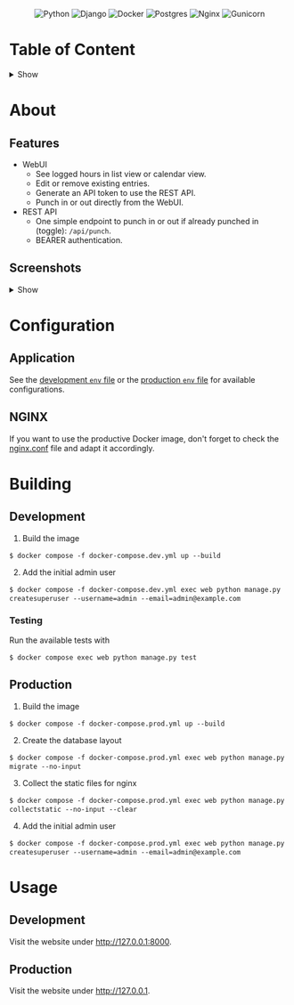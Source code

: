 <div align="center">
  
  ![Python](https://img.shields.io/badge/python-3670A0?style=for-the-badge&logo=python&logoColor=ffdd54)
  ![Django](https://img.shields.io/badge/django-%23092E20.svg?style=for-the-badge&logo=django&logoColor=white)
  ![Docker](https://img.shields.io/badge/docker-%230db7ed.svg?style=for-the-badge&logo=docker&logoColor=white)
  ![Postgres](https://img.shields.io/badge/postgres-%23316192.svg?style=for-the-badge&logo=postgresql&logoColor=white)
  ![Nginx](https://img.shields.io/badge/nginx-%23009639.svg?style=for-the-badge&logo=nginx&logoColor=white)
  ![Gunicorn](https://img.shields.io/badge/gunicorn-%298729.svg?style=for-the-badge&logo=gunicorn&logoColor=white)
  
</div>
  
# Table of Content
<details>
  <summary>Show</summary>
  
- [Table of Content](#table-of-content)
- [About](#about)
  - [Features](#features)
  - [Screenshots](#screenshots)
- [Configuration](#configuration)
  - [Application](#application)
  - [NGINX](#nginx)
- [Building](#building)
  - [Development](#development)
    - [Testing](#testing)
  - [Production](#production)
- [Usage](#usage)
  - [Development](#development-1)
  - [Production](#production-1)
  
</details>
  
# About
## Features

* WebUI
  * See logged hours in list view or calendar view.
  * Edit or remove existing entries.
  * Generate an API token to use the REST API.
  * Punch in or out directly from the WebUI.
* REST API
  * One simple endpoint to punch in or out if already punched in (toggle): `/api/punch`.
  * BEARER authentication.

## Screenshots
<details>
  <summary>Show</summary>
  
* List View
![List View](images/list.png)

* Calendar View
![Calendar View](images/calendar.png)

* Edit an entry
![Edit entry](images/edit_entry.png)

* Generate API Token
![Generate API Token](images/API_token.png)
  
</details>

# Configuration
## Application
See the [development `env` file](.env.dev) or the [production `env` file](.env.prod) for available configurations.

## NGINX
If you want to use the productive Docker image, don't forget to check the [nginx.conf](nginx/nginx.conf) file and adapt it accordingly.
# Building
## Development
1. Build the image
```shell
$ docker compose -f docker-compose.dev.yml up --build
```
2. Add the initial admin user
```shell
$ docker compose -f docker-compose.dev.yml exec web python manage.py createsuperuser --username=admin --email=admin@example.com
```

### Testing
Run the available tests with
```shell
$ docker compose exec web python manage.py test
```

## Production
1. Build the image
```shell
$ docker compose -f docker-compose.prod.yml up --build
```
2. Create the database layout
```shell
$ docker compose -f docker-compose.prod.yml exec web python manage.py migrate --no-input
```
3. Collect the static files for nginx
```shell
$ docker compose -f docker-compose.prod.yml exec web python manage.py collectstatic --no-input --clear
```
4. Add the initial admin user
```shell
$ docker compose -f docker-compose.prod.yml exec web python manage.py createsuperuser --username=admin --email=admin@example.com
```

# Usage
## Development

Visit the website under http://127.0.0.1:8000.

## Production

Visit the website under http://127.0.0.1.
